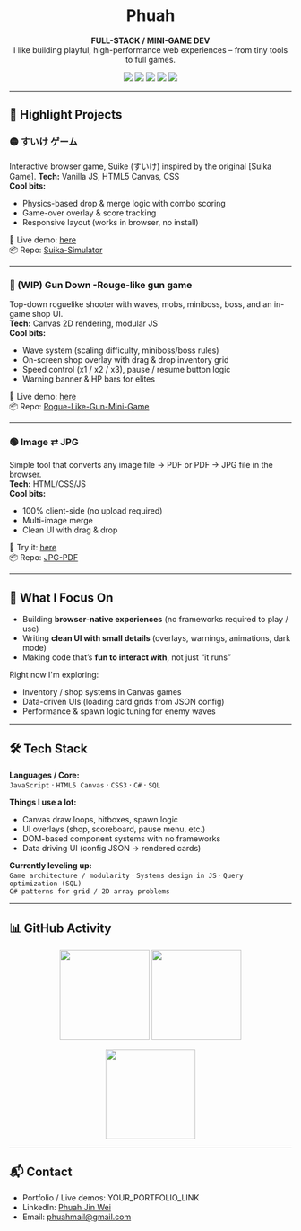 <!-- Banner / Intro -->
<h1 align="center">Phuah</h1>
<p align="center">
  <b>FULL-STACK / MINI-GAME DEV</b><br/>
  I like building playful, high-performance web experiences – from tiny tools to full games.
</p>

<!-- Badges / quick stats -->
<p align="center">
  <img src="https://img.shields.io/badge/Code-JavaScript-informational?style=flat&logo=javascript&logoColor=white&color=F7DF1E" />
  <img src="https://img.shields.io/badge/Code-HTML5-informational?style=flat&logo=html5&logoColor=white&color=E34F26" />
  <img src="https://img.shields.io/badge/Code-CSS3-informational?style=flat&logo=css3&logoColor=white&color=1572B6" />
  <img src="https://img.shields.io/badge/Also-C%23-239120?style=flat&logo=c-sharp&logoColor=white" />
  <img src="https://img.shields.io/badge/Also-SQL-336791?style=flat&logo=postgresql&logoColor=white" />
</p>

---

## 🚀 Highlight Projects

### 🟡 すいけ ゲーム 
Interactive browser game, Suike (すいけ) inspired by the original [Suika Game].
**Tech:** Vanilla JS, HTML5 Canvas, CSS  
**Cool bits:**
- Physics-based drop & merge logic with combo scoring
- Game-over overlay & score tracking
- Responsive layout (works in browser, no install)

🔗 Live demo: [here](https://phuahjinwei.github.io/Suika-Simulator/src/suikeGame.html)  
📦 Repo: [Suika-Simulator](https://github.com/PhuahJinWei/Suika-Simulator)

---

### 🔵 (WIP) Gun Down -Rouge-like gun game
Top-down roguelike shooter with waves, mobs, miniboss, boss, and an in-game shop UI.  
**Tech:** Canvas 2D rendering, modular JS  
**Cool bits:**
- Wave system (scaling difficulty, miniboss/boss rules)
- On-screen shop overlay with drag & drop inventory grid
- Speed control (x1 / x2 / x3), pause / resume button logic
- Warning banner & HP bars for elites

🔗 Live demo: [here](https://phuahjinwei.github.io/Rogue-Like-Gun-Mini-Game/)  
📦 Repo: [Rogue-Like-Gun-Mini-Game](https://github.com/PhuahJinWei/Rogue-Like-Gun-Mini-Game)

---

### 🟢 Image ⇄ JPG
Simple tool that converts any image file → PDF or PDF → JPG file in the browser.  
**Tech:** HTML/CSS/JS  
**Cool bits:**
- 100% client-side (no upload required)
- Multi-image merge
- Clean UI with drag & drop

🔗 Try it: [here](https://phuahjinwei.github.io/JPG-PDF/)  
📦 Repo: [JPG-PDF](https://github.com/PhuahJinWei/JPG-PDF)

---

## 🧠 What I Focus On

- Building **browser-native experiences** (no frameworks required to play / use)
- Writing **clean UI with small details** (overlays, warnings, animations, dark mode)
- Making code that’s **fun to interact with**, not just “it runs”

Right now I'm exploring:
- Inventory / shop systems in Canvas games  
- Data-driven UIs (loading card grids from JSON config)  
- Performance & spawn logic tuning for enemy waves

---

## 🛠 Tech Stack

**Languages / Core:**  
`JavaScript` · `HTML5 Canvas` · `CSS3` · `C#` · `SQL`

**Things I use a lot:**  
- Canvas draw loops, hitboxes, spawn logic
- UI overlays (shop, scoreboard, pause menu, etc.)
- DOM-based component systems with no frameworks
- Data driving UI (config JSON → rendered cards)

**Currently leveling up:**  
`Game architecture / modularity` · `Systems design in JS` · `Query optimization (SQL)`  
`C# patterns for grid / 2D array problems`

---

## 📊 GitHub Activity

<!-- Streak / stats cards are popular and recognizable on GitHub READMEs.
     If you don't like these visuals, you can delete this entire section. -->

<p align="center">
  <img height="160" src="https://github-readme-stats.vercel.app/api?username=YOUR_GITHUB_USERNAME&show_icons=true&theme=transparent&hide_border=true" />
  <img height="160" src="https://github-readme-streak-stats.herokuapp.com?user=YOUR_GITHUB_USERNAME&theme=transparent&hide_border=true" />
</p>

<!-- Optional: top languages card -->
<p align="center">
  <img height="160" src="https://github-readme-stats.vercel.app/api/top-langs/?username=YOUR_GITHUB_USERNAME&layout=compact&theme=transparent&hide_border=true" />
</p>

---

## 📬 Contact

- Portfolio / Live demos: YOUR_PORTFOLIO_LINK
- LinkedIn: [Phuah Jin Wei](https://www.linkedin.com/in/phuahjinwei/)
- Email: phuahmail@gmail.com
